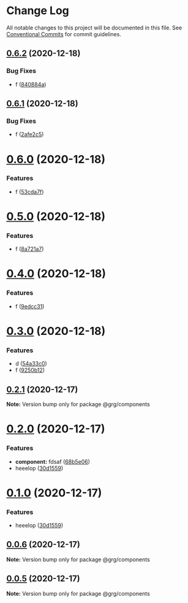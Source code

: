 # Change Log

All notable changes to this project will be documented in this file.
See [Conventional Commits](https://conventionalcommits.org) for commit guidelines.

## [0.6.2](https://github.com/swaysun/monorepo/compare/@grg/components@0.6.1...@grg/components@0.6.2) (2020-12-18)

### Bug Fixes

- f ([840884a](https://github.com/swaysun/monorepo/commit/840884abb9c897ffef201a5d83876d6448a1b216))

## [0.6.1](https://github.com/swaysun/monorepo/compare/@grg/components@0.6.0...@grg/components@0.6.1) (2020-12-18)

### Bug Fixes

- f ([2afe2c5](https://github.com/swaysun/monorepo/commit/2afe2c58af7902126ea80929318be2e997799364))

# [0.6.0](https://github.com/swaysun/monorepo/compare/@grg/components@0.5.0...@grg/components@0.6.0) (2020-12-18)

### Features

- f ([53cda7f](https://github.com/swaysun/monorepo/commit/53cda7f6561e606a31e25a731806572565bcca15))

# [0.5.0](https://github.com/swaysun/monorepo/compare/@grg/components@0.4.0...@grg/components@0.5.0) (2020-12-18)

### Features

- f ([8a721a7](https://github.com/swaysun/monorepo/commit/8a721a70ff60afe356d825b64db2520d040e6c03))

# [0.4.0](https://github.com/swaysun/monorepo/compare/@grg/components@0.3.0...@grg/components@0.4.0) (2020-12-18)

### Features

- f ([9edcc31](https://github.com/swaysun/monorepo/commit/9edcc31c90863ed46637ba7478f4b5da2a95bcdb))

# [0.3.0](https://github.com/swaysun/monorepo/compare/@grg/components@0.2.1...@grg/components@0.3.0) (2020-12-18)

### Features

- d ([54a33c0](https://github.com/swaysun/monorepo/commit/54a33c07bdaaed83477db2d90a45f3ba4fa790de))
- f ([9250b12](https://github.com/swaysun/monorepo/commit/9250b12556ff092d7dcee9ad27527f0f77d2ff82))

## [0.2.1](https://github.com/swaysun/monorepo/compare/@grg/components@0.2.0...@grg/components@0.2.1) (2020-12-17)

**Note:** Version bump only for package @grg/components

# [0.2.0](https://github.com/swaysun/monorepo/compare/@grg/components@0.0.4...@grg/components@0.2.0) (2020-12-17)

### Features

- **component:** fdsaf ([68b5e06](https://github.com/swaysun/monorepo/commit/68b5e06188d5d0b93c74abb5af7b05863b0fbc06))
- heeelop ([30d1559](https://github.com/swaysun/monorepo/commit/30d155992bd7e68deb05fb8e3e5329837b53280e))

# [0.1.0](https://github.com/swaysun/monorepo/compare/@grg/components@0.0.4...@grg/components@0.1.0) (2020-12-17)

### Features

- heeelop ([30d1559](https://github.com/swaysun/monorepo/commit/30d155992bd7e68deb05fb8e3e5329837b53280e))

## [0.0.6](https://github.com/swaysun/monorepo/compare/@grg/components@0.0.4...@grg/components@0.0.6) (2020-12-17)

**Note:** Version bump only for package @grg/components

## [0.0.5](https://github.com/swaysun/monorepo/compare/@grg/components@0.0.4...@grg/components@0.0.5) (2020-12-17)

**Note:** Version bump only for package @grg/components
